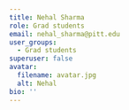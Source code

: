 ```yaml
---
title: Nehal Sharma
role: Grad students
email: nehal_sharma@pitt.edu
user_groups:
  - Grad students
superuser: false
avatar:
  filename: avatar.jpg
  alt: Nehal
bio: ''
---
```

